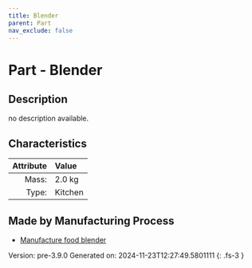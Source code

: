 ```yaml
---
title: Blender
parent: Part
nav_exclude: false
---
```

# Part - Blender

## Description
no description available.

## Characteristics

| Attribute      | Value |
|--------:|:------|
|Mass:|2.0 kg|
|Type:|Kitchen|

## Made by Manufacturing Process

- [Manufacture food blender](../process/manufacture-food-blender.html)



Version: pre-3.9.0 Generated on: 2024-11-23T12:27:49.5801111
{: .fs-3 }

